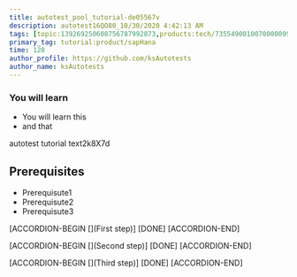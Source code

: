 ```yaml
---
title: autotest_pool_tutorial-de05567v
description: autotest16QO80_10/30/2020 4:42:13 AM
tags: [topic:139269250608756787992873,products:tech/73554900100700000996,tutorial:experience/advanced]
primary_tag: tutorial:product/sapHana
time: 128
author_profile: https://github.com/ksAutotests
author_name: ksAutotests
---
```

### You will learn
- You will learn this
- and that

autotest tutorial text2k8X7d

## Prerequisites
- Prerequisute1
- Prerequisute2
- Prerequisute3

[ACCORDION-BEGIN [](First step)]
[DONE]
[ACCORDION-END]

[ACCORDION-BEGIN [](Second step)]
[DONE]
[ACCORDION-END]

[ACCORDION-BEGIN [](Third step)]
[DONE]
[ACCORDION-END]

